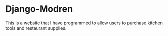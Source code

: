 # Django-Modren
This is a website that I have programmed to allow users to purchase kitchen tools and restaurant supplies.
